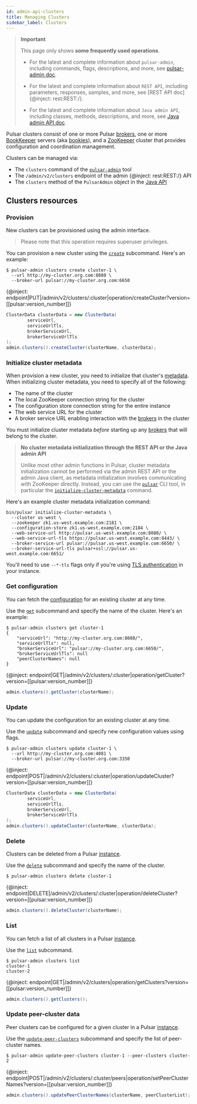 ```yaml
---
id: admin-api-clusters
title: Managing Clusters
sidebar_label: Clusters
---
```


> **Important**
>
> This page only shows **some frequently used operations**.
>
> - For the latest and complete information about `pulsar-admin`, including commands, flags, descriptions, and more, see [pulsar-admin doc](https://pulsar.apache.org/tools/pulsar-admin/).
> 
> - For the latest and complete information about `REST API`, including parameters, responses, samples, and more, see [REST API doc]{@inject: rest:REST:/}.
> 
> - For the latest and complete information about `Java admin API`, including classes, methods, descriptions, and more, see [Java admin API doc](https://pulsar.apache.org/api/admin/).

Pulsar clusters consist of one or more Pulsar [brokers](reference-terminology.md#broker), one or more [BookKeeper](reference-terminology.md#bookkeeper)
servers (aka [bookies](reference-terminology.md#bookie)), and a [ZooKeeper](https://zookeeper.apache.org) cluster that provides configuration and coordination management.

Clusters can be managed via:

* The `clusters` command of the [`pulsar-admin`]([reference-pulsar-admin.md](https://pulsar.apache.org/tools/pulsar-admin/)) tool
* The `/admin/v2/clusters` endpoint of the admin {@inject: rest:REST:/} API
* The `clusters` method of the `PulsarAdmin` object in the [Java API](client-libraries-java.md)

## Clusters resources

### Provision

New clusters can be provisioned using the admin interface.

> Please note that this operation requires superuser privileges.

<!--DOCUSAURUS_CODE_TABS-->
<!--pulsar-admin-->

You can provision a new cluster using the [`create`](reference-pulsar-admin.md#clusters-create) subcommand. Here's an example:

```shell
$ pulsar-admin clusters create cluster-1 \
  --url http://my-cluster.org.com:8080 \
  --broker-url pulsar://my-cluster.org.com:6650
```

<!--REST API-->

{@inject: endpoint|PUT|/admin/v2/clusters/:cluster|operation/createCluster?version=[[pulsar:version_number]]}

<!--JAVA-->

```java
ClusterData clusterData = new ClusterData(
        serviceUrl,
        serviceUrlTls,
        brokerServiceUrl,
        brokerServiceUrlTls
);
admin.clusters().createCluster(clusterName, clusterData);
```
<!--END_DOCUSAURUS_CODE_TABS-->

### Initialize cluster metadata

When provision a new cluster, you need to initialize that cluster's [metadata](concepts-architecture-overview.md#metadata-store). When initializing cluster metadata, you need to specify all of the following:

* The name of the cluster
* The local ZooKeeper connection string for the cluster
* The configuration store connection string for the entire instance
* The web service URL for the cluster
* A broker service URL enabling interaction with the [brokers](reference-terminology.md#broker) in the cluster

You must initialize cluster metadata *before* starting up any [brokers](admin-api-brokers.md) that will belong to the cluster.

> **No cluster metadata initialization through the REST API or the Java admin API**
>
> Unlike most other admin functions in Pulsar, cluster metadata initialization cannot be performed via the admin REST API
> or the admin Java client, as metadata initialization involves communicating with ZooKeeper directly.
> Instead, you can use the [`pulsar`](reference-cli-tools.md#pulsar) CLI tool, in particular
> the [`initialize-cluster-metadata`](reference-cli-tools.md#pulsar-initialize-cluster-metadata) command.

Here's an example cluster metadata initialization command:

```shell
bin/pulsar initialize-cluster-metadata \
  --cluster us-west \
  --zookeeper zk1.us-west.example.com:2181 \
  --configuration-store zk1.us-west.example.com:2184 \
  --web-service-url http://pulsar.us-west.example.com:8080/ \
  --web-service-url-tls https://pulsar.us-west.example.com:8443/ \
  --broker-service-url pulsar://pulsar.us-west.example.com:6650/ \
  --broker-service-url-tls pulsar+ssl://pulsar.us-west.example.com:6651/
```

You'll need to use `--*-tls` flags only if you're using [TLS authentication](security-tls-authentication.md) in your instance.

### Get configuration

You can fetch the [configuration](reference-configuration.md) for an existing cluster at any time.

<!--DOCUSAURUS_CODE_TABS-->
<!--pulsar-admin-->

Use the [`get`](reference-pulsar-admin.md#clusters-get) subcommand and specify the name of the cluster. Here's an example:

```shell
$ pulsar-admin clusters get cluster-1
{
    "serviceUrl": "http://my-cluster.org.com:8080/",
    "serviceUrlTls": null,
    "brokerServiceUrl": "pulsar://my-cluster.org.com:6650/",
    "brokerServiceUrlTls": null
    "peerClusterNames": null
}
```

<!--REST API-->

{@inject: endpoint|GET|/admin/v2/clusters/:cluster|operation/getCluster?version=[[pulsar:version_number]]}

<!--JAVA-->

```java
admin.clusters().getCluster(clusterName);
```
<!--END_DOCUSAURUS_CODE_TABS-->

### Update

You can update the configuration for an existing cluster at any time.

<!--DOCUSAURUS_CODE_TABS-->
<!--pulsar-admin-->

Use the [`update`](reference-pulsar-admin.md#clusters-update) subcommand and specify new configuration values using flags.

```shell
$ pulsar-admin clusters update cluster-1 \
  --url http://my-cluster.org.com:4081 \
  --broker-url pulsar://my-cluster.org.com:3350
```

<!--REST API-->

{@inject: endpoint|POST|/admin/v2/clusters/:cluster|operation/updateCluster?version=[[pulsar:version_number]]}

<!--JAVA-->

```java
ClusterData clusterData = new ClusterData(
        serviceUrl,
        serviceUrlTls,
        brokerServiceUrl,
        brokerServiceUrlTls
);
admin.clusters().updateCluster(clusterName, clusterData);
```
<!--END_DOCUSAURUS_CODE_TABS-->

### Delete

Clusters can be deleted from a Pulsar [instance](reference-terminology.md#instance).

<!--DOCUSAURUS_CODE_TABS-->
<!--pulsar-admin-->

Use the [`delete`](reference-pulsar-admin.md#clusters-delete) subcommand and specify the name of the cluster.

```
$ pulsar-admin clusters delete cluster-1
```

<!--REST API-->

{@inject: endpoint|DELETE|/admin/v2/clusters/:cluster|operation/deleteCluster?version=[[pulsar:version_number]]}

<!--JAVA-->

```java
admin.clusters().deleteCluster(clusterName);
```
<!--END_DOCUSAURUS_CODE_TABS-->

### List

You can fetch a list of all clusters in a Pulsar [instance](reference-terminology.md#instance).

<!--DOCUSAURUS_CODE_TABS-->
<!--pulsar-admin-->

Use the [`list`](reference-pulsar-admin.md#clusters-list) subcommand.

```shell
$ pulsar-admin clusters list
cluster-1
cluster-2
```

<!--REST API-->

{@inject: endpoint|GET|/admin/v2/clusters|operation/getClusters?version=[[pulsar:version_number]]}

<!--JAVA-->

```java
admin.clusters().getClusters();
```
<!--END_DOCUSAURUS_CODE_TABS-->

### Update peer-cluster data

Peer clusters can be configured for a given cluster in a Pulsar [instance](reference-terminology.md#instance).

<!--DOCUSAURUS_CODE_TABS-->
<!--pulsar-admin-->

Use the [`update-peer-clusters`](reference-pulsar-admin.md#clusters-update-peer-clusters) subcommand and specify the list of peer-cluster names.

```
$ pulsar-admin update-peer-clusters cluster-1 --peer-clusters cluster-2
```

<!--REST API-->

{@inject: endpoint|POST|/admin/v2/clusters/:cluster/peers|operation/setPeerClusterNames?version=[[pulsar:version_number]]}

<!--JAVA-->

```java
admin.clusters().updatePeerClusterNames(clusterName, peerClusterList);
```
<!--END_DOCUSAURUS_CODE_TABS-->